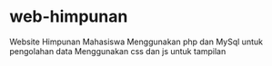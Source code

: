 # web-himpunan
Website Himpunan Mahasiswa
Menggunakan php dan MySql untuk pengolahan data
Menggunakan css dan js untuk tampilan
